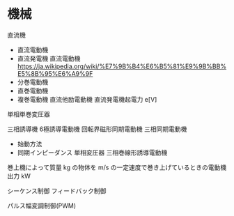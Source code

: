 # 機械

直流機
- 直流電動機
- 直流発電機
直流電動機
https://ja.wikipedia.org/wiki/%E7%9B%B4%E6%B5%81%E9%9B%BB%E5%8B%95%E6%A9%9F
- 分巻電動機
- 直巻電動機
- 複巻電動機
直流他励電動機
直流発電機起電力 e[V]

単相単巻変圧器

三相誘導機
6極誘導電動機
回転界磁形同期電動機
三相同期電動機
- 始動方法
- 同期インピーダンス
単相変圧器
三相巻線形誘導電動機

巻上機によって質量  kg の物体を  m/s の一定速度で巻き上げているときの電動機出力 kW

シーケンス制御
フィードバック制御

パルス幅変調制御(PWM)
